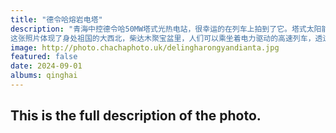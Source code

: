 ```yaml
---
title: "德令哈熔岩电塔"
description: "青海中控德令哈50MW塔式光热电站，很幸运的在列车上拍到了它。塔式太阳能光热发电的原理并不复杂，就是通过多台跟踪太阳运动的定日镜，将太阳辐射反射到置于高塔上的吸热器，加热传导介质，进而产生蒸汽利用汽轮机发电机组产生电力。
这张照片体现了身处祖国的大西北，柴达木聚宝盆里，人们可以乘坐着电力驱动的高速列车，透过车窗，可以看到不远处规模庞大，耀眼的“灯塔”，这些都体现出中国向碳中和付出的努力。"
image: http://photo.chachaphoto.uk/delingharongyandianta.jpg
featured: false
date: 2024-09-01
albums: qinghai
---
```


## This is the full description of the photo.
